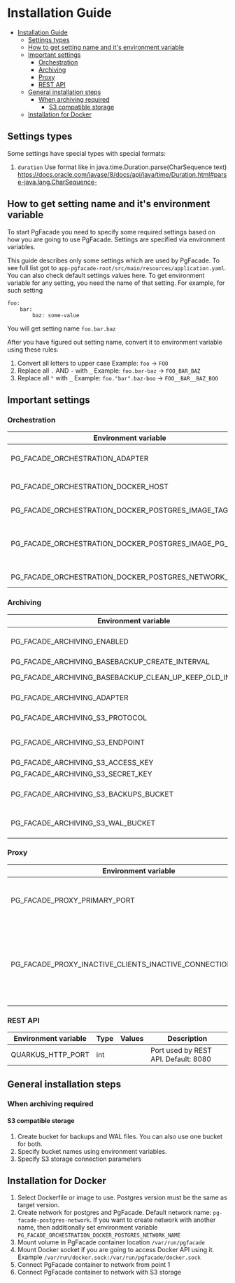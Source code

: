 # Installation Guide
<!-- TOC -->
* [Installation Guide](#installation-guide)
  * [Settings types](#settings-types)
  * [How to get setting name and it's environment variable](#how-to-get-setting-name-and-its-environment-variable)
  * [Important settings](#important-settings)
    * [Orchestration](#orchestration)
    * [Archiving](#archiving)
    * [Proxy](#proxy)
    * [REST API](#rest-api)
  * [General installation steps](#general-installation-steps)
    * [When archiving required](#when-archiving-required)
      * [S3 compatible storage](#s3-compatible-storage)
  * [Installation for Docker](#installation-for-docker)
<!-- TOC -->
## Settings types
Some settings have special types with special formats:
1. `duration` Use format like in java.time.Duration.parse(CharSequence text) https://docs.oracle.com/javase/8/docs/api/java/time/Duration.html#parse-java.lang.CharSequence-

## How to get setting name and it's environment variable

To start PgFacade you need to specify some required settings based on how you are going to use PgFacade. Settings are specified via environment variables. 

This guide describes only some settings which are used by PgFacade. To see full list got to `app-pgfacade-root/src/main/resources/application.yaml`. You can also check default settings values here.
To get environment variable for any setting, you need the name of that setting. 
For example, for such setting

```
foo:
    bar:
        baz: some-value
```
You will get setting name `foo.bar.baz`

After you have figured out setting name, convert it to environment variable using these rules:

1. Convert all letters to upper case Example: `foo` -> `FOO`
2. Replace all `.` AND `-` with `_` Example: `foo.bar-baz` -> `FOO_BAR_BAZ`
3. Replace all `"` with `_` Example: `foo."bar".baz-boo` -> `FOO__BAR__BAZ_BOO`

## Important settings

### Orchestration

| Environment variable                                           | Type   | Values                | Description                                                                                                                                        |
|----------------------------------------------------------------|--------|-----------------------|----------------------------------------------------------------------------------------------------------------------------------------------------|
| PG_FACADE_ORCHESTRATION_ADAPTER                                | enum   | `docker` `no_adapter` | Which adapter to use for orchestration. `no_adapter` means no orchestration will be done.                                                          |
| PG_FACADE_ORCHESTRATION_DOCKER_HOST                            |        | string                | Docker host to use when `docker` adapter specified. Default: `unix:///var/run/pgfacade/docker.sock`                                                |
| PG_FACADE_ORCHESTRATION_DOCKER_POSTGRES_IMAGE_TAG              | string |                       | Docker Postgres image tag. Must be same as target Postgres version.                                                                                |
| PG_FACADE_ORCHESTRATION_DOCKER_POSTGRES_IMAGE_PG_DATA          | string |                       | Where is PG_DATA located in Postgres image. For example, for official docker images this is `/var/lib/postgresql/data` (and this is default value) |
| PG_FACADE_ORCHESTRATION_DOCKER_POSTGRES_NETWORK_NAME           | string |                       | Docker network which will connect PgFacade and Postgres                                                                                            |


### Archiving

| Environment variable                                      | Type     | Values         | Description                                                                                                                               |
|-----------------------------------------------------------|----------|----------------|-------------------------------------------------------------------------------------------------------------------------------------------|
| PG_FACADE_ARCHIVING_ENABLED                               | boolean  | `true` `false` | If true, enables archiving of WAL and backups. If false, disables. If archiving is disabled, no other setting int this table have effect. |
| PG_FACADE_ARCHIVING_BASEBACKUP_CREATE_INTERVAL            | duration |                | How often to create full backups. Default: 60min                                                                                          |
| PG_FACADE_ARCHIVING_BASEBACKUP_CLEAN_UP_KEEP_OLD_INTERVAL | duration |                | How long full backups should exist before they will be removed. Default: 180 min                                                          |
| PG_FACADE_ARCHIVING_ADAPTER                               | enum     | `s3`           | Specifies which storage system will be used for storing backups and WAL files.                                                            |
| PG_FACADE_ARCHIVING_S3_PROTOCOL                           | enum     | `http` `https` | Protocol which will be used for accessing s3 storage.                                                                                     |
| PG_FACADE_ARCHIVING_S3_ENDPOINT                           | string   |                | URL used for accessing s3 compatible storage. Must include `http://` or `https://` based on protocol.                                     |
| PG_FACADE_ARCHIVING_S3_ACCESS_KEY                         | string   |                | Access key for s3 compatible storage.                                                                                                     |
| PG_FACADE_ARCHIVING_S3_SECRET_KEY                         | string   |                | Secret key for s3 compatible storage.                                                                                                     |
| PG_FACADE_ARCHIVING_S3_BACKUPS_BUCKET                     | string   |                | Name of bucket which will be used for storing backups. Can have same value as PG_FACADE_ARCHIVING_S3_WAL_BUCKET                           |
| PG_FACADE_ARCHIVING_S3_WAL_BUCKET                         | string   |                | Name of bucket which will be used for storing WAL files. Can have same value as PG_FACADE_ARCHIVING_S3_BACKUPS_BUCKET                     |

### Proxy

| Environment variable                                         | Type     | Values | Description                                                                         |
|--------------------------------------------------------------|----------|--------|-------------------------------------------------------------------------------------|
| PG_FACADE_PROXY_PRIMARY_PORT                                 | int      |        | Port used to proxy request to Postgres primary.                                     |
| PG_FACADE_PROXY_INACTIVE_CLIENTS_INACTIVE_CONNECTION_TIMEOUT | duration |        | After which time to disconnect clients that are not sending request. Default: 3 min |

### REST API

| Environment variable                                         | Type     | Values | Description                          |
|--------------------------------------------------------------|----------|--------|--------------------------------------|
| QUARKUS_HTTP_PORT                                            | int      |        | Port used by REST API. Default: 8080 |

## General installation steps

### When archiving required

#### S3 compatible storage
1. Create bucket for backups and WAL files. You can also use one bucket for both. 
2. Specify bucket names using environment variables.
3. Specify S3 storage connection parameters

## Installation for Docker
1. Select Dockerfile or image to use. Postgres version must be the same as target version.
2. Create network for postgres and PgFacade. Default network name: `pg-facade-postgres-network`. If you want to create network with another name, then additionally set environment variable `PG_FACADE_ORCHESTRATION_DOCKER_POSTGRES_NETWORK_NAME`
3. Mount volume in PgFacade container location `/var/run/pgfacade`
4. Mount Docker socket if you are going to access Docker API using it. Example `/var/run/docker.sock:/var/run/pgfacade/docker.sock` 
5. Connect PgFacade container to network from point 1
6. Connect PgFacade container to network with S3 storage
